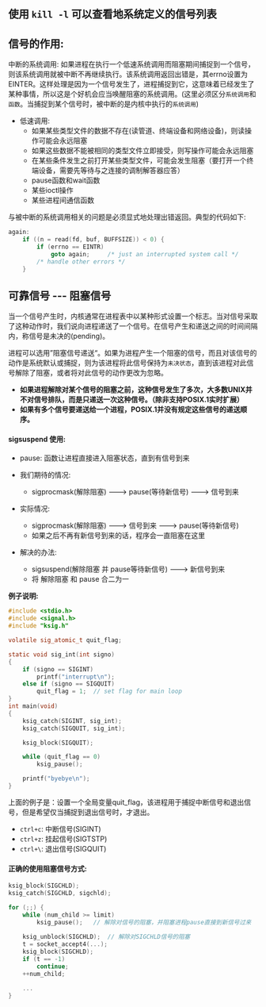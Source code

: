 ## 使用 `kill -l` 可以查看地系统定义的信号列表

## 信号的作用:
中断的系统调用: 如果进程在执行一个低速系统调用而阻塞期间捕捉到一个信号，则该系统调用就被中断不再继续执行。该系统调用返回出错是，其errno设置为EINTER。这样处理是因为一个信号发生了，进程捕捉到它，这意味着已经发生了某种事情，所以这是个好机会应当唤醒阻塞的系统调用。(这里必须区分`系统调用`和`函数`。当捕捉到某个信号时，被中断的是内核中执行的`系统调用`)

- 低速调用:
    - 如果某些类型文件的数据不存在(读管道、终端设备和网络设备)，则读操作可能会永远阻塞
    - 如果这些数据不能被相同的类型文件立即接受，则写操作可能会永远阻塞
    - 在某些条件发生之前打开某些类型文件，可能会发生阻塞（要打开一个终端设备，需要先等待与之连接的调制解答器应答）
    - pause函数和wait函数
    - 某些ioctl操作
    - 某些进程间通信函数

与被中断的系统调用相关的问题是必须显式地处理出错返回。典型的代码如下:
```c
again:
    if ((n = read(fd, buf, BUFFSIZE)) < 0) {
        if (errno == EINTR)
            goto again;     /* just an interrupted system call */
        /* handle other errors */
    }
```

## 可靠信号 --- 阻塞信号
当一个信号产生时，内核通常在进程表中以某种形式设置一个标志。当对信号采取了这种动作时，我们说向进程递送了一个信号。在信号产生和递送之间的时间间隔内，称信号是未决的(pending)。

进程可以选用”阻塞信号递送“。如果为进程产生一个阻塞的信号，而且对该信号的动作是系统默认或捕捉，则为该进程将此信号保持为`未决状态`，直到该进程对此信号解除了阻塞，或者将对此信号的动作更改为忽略。

- **如果进程解除对某个信号的阻塞之前，这种信号发生了多次，大多数UNIX并不对信号排队，而是只递送一次这种信号。（除非支持POSIX.1实时扩展）**
- **如果有多个信号要递送给一个进程，POSIX.1并没有规定这些信号的递送顺序。**

#### sigsuspend 使用:
- pause: 函数让进程直接进入阻塞状态，直到有信号到来

- 我们期待的情况:
   - sigprocmask(解除阻塞) ---> pause(等待新信号) ---> 信号到来
- 实际情况:
   - sigprocmask(解除阻塞) ---> 信号到来 ---> pause(等待新信号)
   - 如果之后不再有新信号到来的话，程序会一直阻塞在这里
- 解决的办法:
   - sigsuspend(解除阻塞 并 pause等待新信号) ---> 新信号到来
   - 将 解除阻塞 和 pause 合二为一

**例子说明:**
```c
#include <stdio.h>
#include <signal.h>
#include "ksig.h"

volatile sig_atomic_t quit_flag;

static void sig_int(int signo)
{
    if (signo == SIGINT)
        printf("interrupt\n");
    else if (signo == SIGQUIT)
        quit_flag = 1;  // set flag for main loop
}
int main(void)
{
    ksig_catch(SIGINT, sig_int);
    ksig_catch(SIGQUIT, sig_int);

    ksig_block(SIGQUIT);

    while (quit_flag == 0)
        ksig_pause();

    printf("byebye\n");
}
```
上面的例子是：设置一个全局变量quit_flag，该进程用于捕捉中断信号和退出信号，但是希望仅当捕捉到退出信号时，才退出。
- `ctrl+c`: 中断信号(SIGINT)
- `ctrl+z`: 挂起信号(SIGTSTP)
- `ctrl+\`: 退出信号(SIGQUIT)

#### 正确的使用阻塞信号方式:
```c
ksig_block(SIGCHLD);
ksig_catch(SIGCHLD, sigchld);

for (;;) {
    while (num_child >= limit)
        ksig_pause();   // 解除对信号的阻塞，并阻塞进程pause直接到新信号过来
    
    ksig_unblock(SIGCHLD);  // 解除对SIGCHLD信号的阻塞
    t = socket_accept4(...);
    ksig_block(SIGCHLD);
    if (t == -1) 
        continue;
    ++num_child;

    ...
}
```

    
